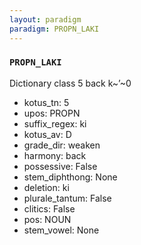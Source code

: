 ```yaml
---
layout: paradigm
paradigm: PROPN_LAKI
---
```

### ` PROPN_LAKI `

Dictionary class 5 back k~’~0
* kotus_tn: 5
* upos: PROPN
* suffix_regex: ki
* kotus_av: D
* grade_dir: weaken
* harmony: back
* possessive: False
* stem_diphthong: None
* deletion: ki
* plurale_tantum: False
* clitics: False
* pos: NOUN
* stem_vowel: None
